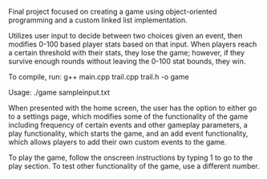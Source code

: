 Final project focused on creating a game using object-oriented programming and a custom linked list implementation.

Utilizes user input to decide between two choices given an event, then modifies 0-100 based player stats based on that input. When players reach a certain threshold with their stats, they lose the game; however, if they survive enough rounds without leaving the 0-100 stat bounds, they win. 

To compile, run: g++ main.cpp trail.cpp trail.h -o game

Usage: ./game sampleinput.txt

When presented with the home screen, the user has the option to either go to a settings page, which modifies some of the functionality of the game including frequency of certain events and other gameplay parameters, a play functionality, which starts the game, and an add event functionality, which allows players to add their own custom events to the game. 

To play the game, follow the onscreen instructions by typing 1 to go to the play section. To test other functionality of the game, use a different number. 
